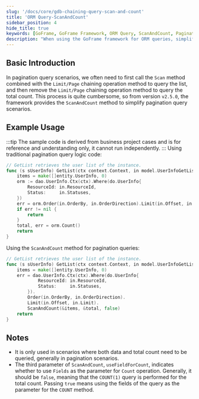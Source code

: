 ```yaml
---
slug: '/docs/core/gdb-chaining-query-scan-and-count'
title: 'ORM Query-ScanAndCount'
sidebar_position: 4
hide_title: true
keywords: [GoFrame, GoFrame Framework, ORM Query, ScanAndCount, Pagination Query, Limit, Page, Data Query, Total Count Query, Chaining Query]
description: "When using the GoFrame framework for ORM queries, simplify pagination query scenarios. With the ScanAndCount method, data queries and total count queries can be completed in a single operation, effectively reducing code redundancy and improving development efficiency. Suitable for situations where both data and its total count need to be obtained, such as pagination queries."
---
```


## Basic Introduction

In pagination query scenarios, we often need to first call the `Scan` method combined with the `Limit/Page` chaining operation method to query the list, and then remove the `Limit/Page` chaining operation method to query the total count. This process is quite cumbersome, so from version `v2.5.0`, the framework provides the `ScanAndCount` method to simplify pagination query scenarios.

## Example Usage
:::tip
The sample code is derived from business project cases and is for reference and understanding only, it cannot run independently.
:::
Using traditional pagination query logic code:

```go
// GetList retrieves the user list of the instance.
func (s sUserInfo) GetList(ctx context.Context, in model.UserInfoGetListInput) (items []entity.UserInfo, total int, err error) {
    items = make([]entity.UserInfo, 0)
    orm := dao.UserInfo.Ctx(ctx).Where(do.UserInfo{
        ResourceId: in.ResourceId,
        Status:     in.Statuses,
    })
    err = orm.Order(in.OrderBy, in.OrderDirection).Limit(in.Offset, in.Limit).Scan(&items)
    if err != nil {
        return
    }
    total, err = orm.Count()
    return
}
```

Using the `ScanAndCount` method for pagination queries:

```go
// GetList retrieves the user list of the instance.
func (s sUserInfo) GetList(ctx context.Context, in model.UserInfoGetListInput) (items []entity.UserInfo, total int, err error) {
    items = make([]entity.UserInfo, 0)
    err = dao.UserInfo.Ctx(ctx).Where(do.UserInfo{
            ResourceId: in.ResourceId,
            Status:     in.Statuses,
        }).
        Order(in.OrderBy, in.OrderDirection).
        Limit(in.Offset, in.Limit).
        ScanAndCount(&items, &total, false)
    return
}
```

## Notes

- It is only used in scenarios where both data and total count need to be queried, generally in pagination scenarios.
- The third parameter of `ScanAndCount`, `useFieldForCount`, indicates whether to use `Fields` as the parameter for `Count` operation. Generally, it should be `false`, meaning that the `COUNT(1)` query is performed for the total count. Passing `true` means using the fields of the query as the parameter for the `COUNT` method.
